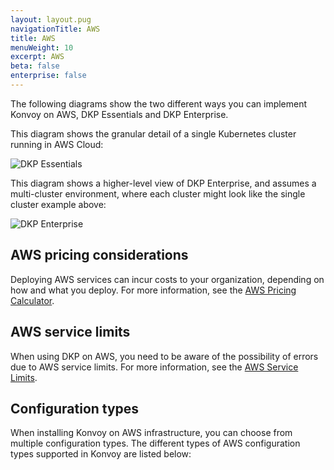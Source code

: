```yaml
---
layout: layout.pug
navigationTitle: AWS
title: AWS
menuWeight: 10
excerpt: AWS
beta: false
enterprise: false
---
```


The following diagrams show the two different ways you can implement Konvoy on AWS, DKP Essentials and DKP Enterprise.

This diagram shows the granular detail of a single Kubernetes cluster running in AWS Cloud:

![DKP Essentials](/dkp/konvoy/2.2/img/DKP_essentials.png)

This diagram shows a higher-level view of DKP Enterprise, and assumes a multi-cluster environment, where each cluster might look like the single cluster example above:

![DKP Enterprise](/dkp/konvoy/2.2/img/DKP_enterprise.png)

## AWS pricing considerations

Deploying AWS services can incur costs to your organization, depending on how and what you deploy. For more information, see the [AWS Pricing Calculator](https://calculator.aws/#/).

## AWS service limits

When using DKP on AWS, you need to be aware of the possibility of errors due to AWS service limits. For more information, see the [AWS Service Limits](https://aws.amazon.com/premiumsupport/knowledge-center/manage-service-limits/).

## Configuration types

When installing Konvoy on AWS infrastructure, you can choose from multiple configuration types. The different types of AWS configuration types supported in Konvoy are listed below:
